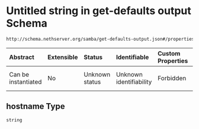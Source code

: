 # Untitled string in get-defaults output Schema

```txt
http://schema.nethserver.org/samba/get-defaults-output.json#/properties/hostname
```



| Abstract            | Extensible | Status         | Identifiable            | Custom Properties | Additional Properties | Access Restrictions | Defined In                                                                          |
| :------------------ | :--------- | :------------- | :---------------------- | :---------------- | :-------------------- | :------------------ | :---------------------------------------------------------------------------------- |
| Can be instantiated | No         | Unknown status | Unknown identifiability | Forbidden         | Allowed               | none                | [get-defaults-output.json\*](samba/get-defaults-output.json "open original schema") |

## hostname Type

`string`
